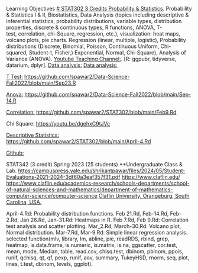 Learning Objectives [# STAT302 3 Credits Probability & Statistics](https://pawar1550.wixsite.com/claflin-courses/copy-of-stat341-1).
Probability & Statistics I & II, Biostatistics, Data Analysis (topics including descriptive & inferential statistics, probability distributions, variable types, distribution properties, discrete & continuous types, R functions, ANOVA, T-test, correlation, chi-Square, regression, etc.), visualization: heat maps, volcano plots, pie charts. Regression (linear, multiple, logistic), Probability distributions (Discrete, Binomial, Poisson, Continuous Uniform, Chi-squared, Student-t, Fisher,)  Exponential, Normal, Chi-Square), Analysis of Variance (ANOVA).
[Youtube Teaching Channel:](https://www.youtube.com/playlist?list=PLKka-JHtsz80sJ_uQ8wZ4cnLNB9yRJNoV).
[R: ggpubr, tidyverse, datarium, dplyr].
[Data analysis:](https://youtu.be/WIvehDeVRak)
[Data analysis:](https://youtu.be/dhIjTt26YKQ)

[T Test:](https://youtu.be/sIpMsN90Dt8)
https://github.com/spawar2/Data-Science-Fall2022/blob/main/Sep23.R

[Anova:](https://youtu.be/Z-S4CfsRHA0)
https://github.com/spawar2/Data-Science-Fall2022/blob/main/Sep-14.R

[Correlation:](https://youtu.be/yndToTyudUQ)
https://github.com/spawar2/STAT302/blob/main/Feb9.Rd

Chi Square: https://youtu.be/dgehxC9tJVc

[Descriptive Statistics:](https://youtu.be/09SCdQPVShU)
https://github.com/spawar2/STAT302/blob/main/April-4.Rd

[Github:](https://github.com/spawar2/STAT302)

STAT342 (3 credit) Spring 2023 (25 students) **Undergraduate Class & Lab. https://campuspress.yale.edu/shrikantpawar/files/2024/05/Student-Evaluations-2021-2024-3df60a3eaf357f31.pdf
https://www.claflin.edu/ https://www.claflin.edu/academics-research/schools-departments/school-of-natural-sciences-and-mathematics/department-of-mathematics-computer-science/computer-science
[Claflin University, Orangeburg, South Carolina, USA.](https://www.claflin.edu/docs/default-source/academic-affairs-student-services/2018-2020-undergraduate-catalog_final_aug-21-2019_web.pdf?sfvrsn=15bf3f0e_6)

April-4.Rd: Probability distribution functions.
Feb 21.Rd, Feb-14.Rd, Feb-2.Rd, Jan 26.Rd, Jan-31.Rd: Heatmaps in R.
Feb 7.Rd, Feb 9.Rd: Correlation test analysis and scatter plotting.
Mar_2.Rd, March-30.Rd: Volcano plot, Normal distribution.
Mar-7.Rd, Mar-9.Rd: Simple linear regression analysis.
selected function(mlv, library, lm, abline, pie, readRDS, rbind, grep, heatmap, is.data.frame, is.numeric, is.matrix, is.na, ggscatter, cor.test, mean, mode, Median, table, read.csv, chisq.test, dbinom, pbinom, ppois, runif, qchisq, qt, qf, pexp, runif, aov, summary, TukeyHSD, rnorm, seq, plot, lines, t.test, dbinom, levels, ggplot).
